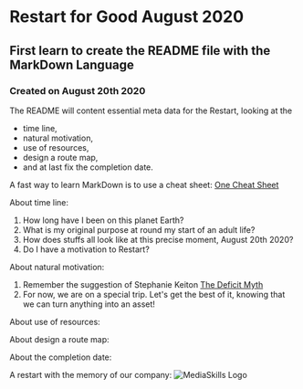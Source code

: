 # Restart for Good August 2020
## First learn to create the README file with the MarkDown Language
### Created on August 20th 2020

The README will content essential meta data for the Restart, looking at the 
* time line, 
* natural motivation, 
* use of resources, 
* design a route map, 
* and at last fix the completion date.

A fast way to learn MarkDown is to use a cheat sheet: [One Cheat Sheet](https://www.youtube.com/watch?v=yXY3f9jw7fg)

About time line:
1. How long have I been on this planet Earth?
2. What is my original purpose at round my start of an adult life?
3. How does stuffs all look like at this precise moment, August 20th 2020?
4. Do I have a motivation to Restart?

About natural motivation:
1. Remember the suggestion of Stephanie Keiton [The Deficit Myth](https://www.youtube.com/watch?v=RpyuqKLh6QU&t=498s&pbjreload=101)
2. For now, we are on a special trip. Let's get the best of it, knowing that we can turn anything into an asset!

About use of resources:

About design a route map:

About the completion date:



A restart with the memory of our company:
![MediaSkills Logo](~/Desktop/MediaSkillsLogo.jpg)



